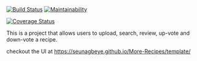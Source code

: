 [![Build Status](https://travis-ci.org/SEUNAGBEYE/More-Recipes.svg?branch=server-developing)](https://travis-ci.org/SEUNAGBEYE/More-Recipes)
[![Maintainability](https://api.codeclimate.com/v1/badges/229bfef666073b6a2385/maintainability)](https://codeclimate.com/github/SEUNAGBEYE/More-Recipes/maintainability)

[![Coverage Status](https://coveralls.io/repos/github/SEUNAGBEYE/More-Recipes/badge.svg?branch=CH-travis-setup-%23152311338)](https://coveralls.io/github/SEUNAGBEYE/More-Recipes?branch=CH-travis-setup-%23152311338)


This is a project that allows users to upload, search, review, up-vote and down-vote a recipe.

checkout the UI at https://seunagbeye.github.io/More-Recipes/template/

